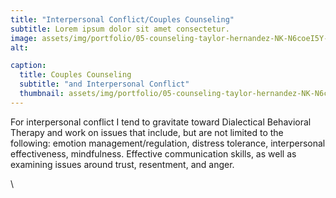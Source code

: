 ```yaml
---
title: "Interpersonal Conflict/Couples Counseling"
subtitle: Lorem ipsum dolor sit amet consectetur.
image: assets/img/portfolio/05-counseling-taylor-hernandez-NK-N6coeI5Y-unsplash.jpg
alt:

caption:
  title: Couples Counseling
  subtitle: "and Interpersonal Conflict"
  thumbnail: assets/img/portfolio/05-counseling-taylor-hernandez-NK-N6coeI5Y-unsplash-thumbnail.jpg
---
```

For interpersonal conflict I tend to gravitate toward Dialectical Behavioral Therapy and work on issues that include, but are not limited to the following: emotion management/regulation, distress tolerance, interpersonal effectiveness, mindfulness. Effective communication skills, as well as examining issues around trust, resentment, and anger.

\
